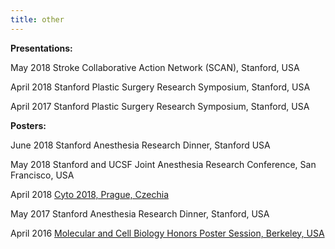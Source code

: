 ```yaml
---
title: other
---
```

<p class="p1"><strong>Presentations:</strong></p>
<p>May 2018 Stroke Collaborative Action Network (SCAN), Stanford, USA</p>
<p>April 2018	Stanford Plastic Surgery Research Symposium, Stanford, USA</p>
<p>April 2017	Stanford Plastic Surgery Research Symposium, Stanford, USA</p>

<p class="p1"><strong>Posters:</strong></p>
<p>June 2018	Stanford Anesthesia Research Dinner, Stanford USA</p>
<p>May 2018	Stanford and UCSF Joint Anesthesia Research Conference, San Francisco, USA</p>
<p>April 2018	<a href="http://cytoconference.org/2018/Attendee/Program-Information/CYTO-2018-PROGRAM-BOOK-FINAL-V3-(1).aspx">Cyto 2018, Prague, Czechia</a></p>
<p>May 2017	Stanford Anesthesia Research Dinner, Stanford, USA</p>
<p>April 2016	<a href="https://nature.berkeley.edu/wanglab/41516-amy-tsai-won-a-best-poster-award-at-the-mcb-undergraduate-honors-poster-session/">Molecular and Cell Biology Honors Poster Session, Berkeley, USA</a></p>
